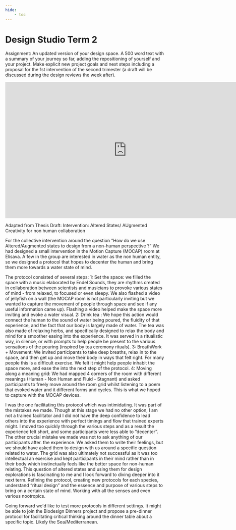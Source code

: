 ```yaml
---
hide:
    - toc
---
```


# Design Studio Term 2

Assignment: An updated version of your design space. A 500 word text with a
summary of your journey so far, adding the repositioning of yourself and your project.
Make explicit new project goals and next steps including a proposal for the 1st
intervention of the second trimester (a draft will be discussed during the design
reviews the week after).

<iframe width="768" height="432" src="https://miro.com/app/live-embed/uXjVPOilaV8=/?moveToViewport=8720,-1017,7786,4912&embedId=301492584371" frameborder="0" scrolling="no" allow="fullscreen; clipboard-read; clipboard-write" allowfullscreen></iframe>


Adapted from Thesis Draft: 
Intervention: Altered States/ AUgmented Creativity  for non human collaboration

For the collective intervention around the question ”How do we use Altered/Augmented
states to design from a non-human perspective ?” We had designed a small intervention in
the Motion Capture (MOCAP) room at Elisava. A few in the group are interested in water as
the non human entity, so we designed a protocol that hopes to decenter the human and
bring them more towards a water state of mind.

The protocol consisted of several steps:
1: Set the space: we filled the space with a music elaborated by Endel Sounds, they are
rhythms created in collaboration between scientists and musicians to provoke various states
of mind - from relaxed, to focused or even sleepy. We also flashed a video of jellyfish on a
wall (the MOCAP room is not particularly inviting but we wanted to capture the movement of
people through space and see if any useful information came up). Flashing a video helped
make the space more inviting and evoke a water visual.
2: Drink tea : We hope this action would connect the human to the sound of water being
poured, the fluidity of that experience, and the fact that our body is largely made of water.
The tea was also made of relaxing herbs, and specifically designed to relax the body and
mind for a smoother easing into the experience. It was served in a ritualistic way, in silence,
or with prompts to help people be present to the various sensations of the pouring (inspired
by tea ceremony rituals).
3: BreathWork + Movement: We invited participants to take deep breaths, relax in to the
space, and then get up and move their body in ways that felt right. For many people this is a
difficult exercise. We felt it might help people inhabit the space more, and ease the into the
next step of the protocol.
4: Moving along a meaning grid: We had mapped 4 corners of the room with different
meanings (Human - Non Human and Fluid - Stagnant) and asked participants to freely move
around the room grid whilst listening to a poem that evoked water and it different forms and
cycles. This is what we hoped to capture with the MOCAP devices.

I was the one facilitating this protocol which was intimidating. It
was part of the mistakes we made. Though at this stage we had no other option, I am not a
trained facilitator and I did not have the deep confidence to lead others into the experience
with perfect timings and flow that trained experts might. I moved too quickly through the
various steps and as a result the experience felt short, and some participants were less able
to “decenter”. The other crucial mistake we made was not to ask anything of our participants
after. the experience. We asked them to write their feelings, but we should have asked them
to design with us around a specific question related to water. The grid was also ultimately
not successful as it was too intellectual an exercise and kept participants in their mind rather
than in their body which instinctually feels like the better space for non-human relating.
This question of altered states and using them for design explorations is fascinating to me
and I look forward to diving deeper into it next term. Refining the protocol, creating new
protocols for each species, understand “ritual design” and the essence and purpose of
various steps to bring on a certain state of mind. Working with all the senses and even
various nootropics. 

Going forward we'd like to test more protocols in different settings. It might be able to join the Biodesign Dinners project and propose a pre-dinner protocol for facilitating critical thinking around the dinner table about a specific topic. Likely the Sea/Mediterranean. 





